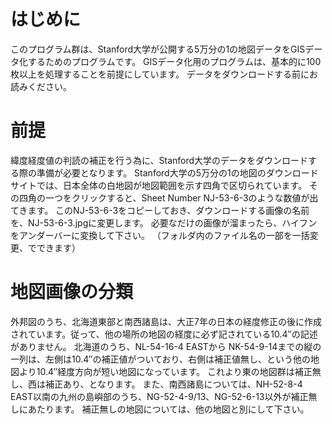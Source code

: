 # はじめに
このプログラム群は、Stanford大学が公開する5万分の1の地図データをGISデータ化するためのプログラムです。
GISデータ化用のプログラムは、基本的に100枚以上を処理することを前提にしています。
データをダウンロードする前にお読みください。

# 前提
緯度経度値の判読の補正を行う為に、Stanford大学のデータをダウンロードする際の準備が必要となります。
Stanford大学の5万分の1の地図のダウンロードサイトでは、日本全体の白地図が地図範囲を示す四角で区切られています。
その四角の一つをクリックすると、Sheet Number	NJ-53-6-3のような数値が出てきます。
このNJ-53-6-3をコピーしておき、ダウンロードする画像の名前を、NJ-53-6-3.jpgに変更します。
必要なだけの画像が溜まったら、ハイフンをアンダーバーに変換して下さい。
（フォルダ内のファイル名の一部を一括変更、でできます）

# 地図画像の分類
外邦図のうち、北海道東部と南西諸島は、大正7年の日本の経度修正の後に作成されています。従って、他の場所の地図の経度に必ず記されている10.4″の記述がありません。
北海道のうち、NL-54-16-4 EASTから	NK-54-9-14までの縦の一列は、左側は10.4″の補正値がついており、右側は補正値無し、という他の地図より10.4″経度方向が短い地図になっています。
これより東の地図群は補正無し、西は補正あり、となります。
また、南西諸島については、NH-52-8-4 EAST以南の九州の島嶼部のうち、NG-52-4-9/13、NG-52-6-13以外が補正無しにあたります。
補正無しの地図については、他の地図と別にして下さい。


